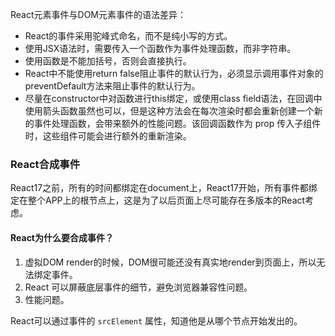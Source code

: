 React元素事件与DOM元素事件的语法差异：

- React的事件采用驼峰式命名，而不是纯小写的方式。
- 使用JSX语法时，需要传入一个函数作为事件处理函数，而非字符串。
- 使用函数是不能加括号，否则会直接执行。
- React中不能使用return false阻止事件的默认行为，必须显示调用事件对象的preventDefault方法来阻止事件的默认行为。
- 尽量在constructor中对函数进行this绑定，或使用class field语法，在回调中使用箭头函数虽然也可以，但是这种方法会在每次渲染时都会重新创建一个新的事件处理函数，会带来额外的性能问题。该回调函数作为 prop 传入子组件时，这些组件可能会进行额外的重新渲染。

### React合成事件

React17之前，所有的时间都绑定在document上，React17开始，所有事件都绑定在整个APP上的根节点上，这是为了以后页面上尽可能存在多版本的React考虑。

#### React为什么要合成事件？

1. 虚拟DOM render的时候，DOM很可能还没有真实地render到页面上，所以无法绑定事件。
2. React 可以屏蔽底层事件的细节，避免浏览器兼容性问题。
3. 性能问题。

React可以通过事件的 `srcElement` 属性，知道他是从哪个节点开始发出的。

